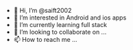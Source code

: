 - 👋 Hi, I’m @saift2002
- 👀 I’m interested in Android and ios apps
- 🌱 I’m currently learning full stack
- 💞️ I’m looking to collaborate on ...
- 📫 How to reach me ...

<!---
saift2002/saift2002 is a ✨ special ✨ repository because its `README.md` (this file) appears on your GitHub profile.
You can click the Preview link to take a look at your changes.
--->
